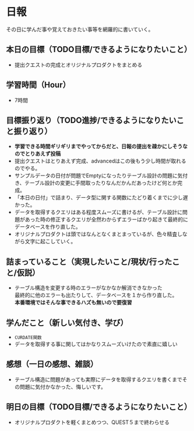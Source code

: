 # 日報
その日に学んだ事や覚えておきたい事等を網羅的に書いていく。
## 本日の目標（TODO目標/できるようになりたいこと）
- 提出クエストの完成とオリジナルプロダクトをまとめる
## 学習時間（Hour）
- 7時間
## 目標振り返り（TODO進捗/できるようになりたいこと振り返り）
- **学習できる時間ギリギリまでやってからだと、日報の提出を疎かにしそうなのでとりあえず投稿**
- 提出クエストはとりあえず完成、advancedはこの後もう少し時間が取れるのでやる。
- サンプルデータの日付が問題でEmptyになったりテーブル設計の問題に気付き、テーブル設計の変更に手間取ったりなんだかんだあったけど何とか完成。
- 「本日の日付」で詰まり、データ型に関する関数にたどり着くまでに少し遅かった。
- データを取得するクエリはある程度スムーズに書けるが、テーブル設計に問題があった時の修正するクエリが全然わからずエラーばかり起きて最終的にデータベースを作り直した。
- オリジナルプロダクトは頭ではなんとなくまとまっているが、色々精査しながら文字に起こしていく。
## 詰まっていること（実現したいこと/現状/行ったこと/仮説）
- テーブル構造を変更する時のエラーがなかなか解消できなかった  
  最終的に他のエラーも出たりして、データベースを１から作り直した。  
  **本番環境ではそんな事できるハズも無いので要復習**
## 学んだこと（新しい気付き、学び）
- `CURDATE関数`
- データを取得する事に関してはかなりスムーズいけたので素直に嬉しい
## 感想（一日の感想、雑談）
- テーブル構造に問題があっても実際にデータを取得するクエリを書くまでその問題に気付かなかった、悔しいです。
## 明日の目標（TODO目標/できるようになりたいこと）
- オリジナルプロダクトを軽くまとめつつ、QUEST５まで終わらせる